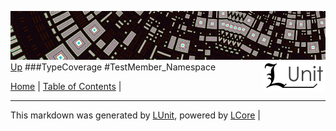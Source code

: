 ![](../Content/LUnit-banner-small.png "")
[<img align="right" src="../Content/LUnit-logo-small.png">](../../README.md)
[Up](TypeCoverage.md)
###TypeCoverage
#TestMember_Namespace

[Home](../../README.md) | [Table of Contents](../../TableOfContents.md) | 

---

This markdown was generated by [LUnit](https://github.com/CodeSingularity/LUnit), powered by [LCore](https://github.com/CodeSingularity/LCore) | 

